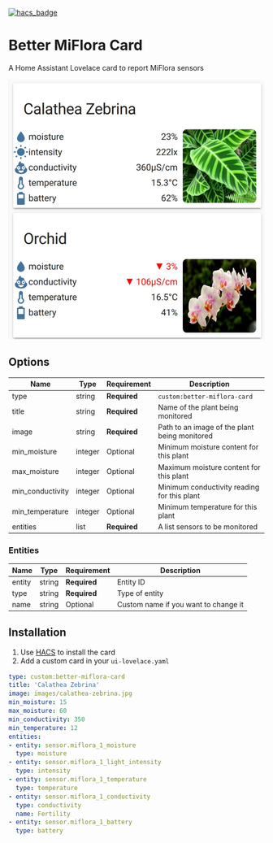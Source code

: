[![hacs_badge](https://img.shields.io/badge/HACS-Custom-orange.svg?style=for-the-badge)](https://github.com/custom-components/hacs)


# Better MiFlora Card

A Home Assistant Lovelace card to report MiFlora sensors

![better-miflora-card](https://github.com/roman-16/better-miflora-card/raw/master/better-miflora-card.png)

## Options

| Name             | Type    | Requirement  | Description                                   |
| ---------------- | ------- | ------------ | --------------------------------------------- |
| type             | string  | **Required** | `custom:better-miflora-card`                         |
| title            | string  | **Required** | Name of the plant being monitored             |
| image            | string  | **Required** | Path to an image of the plant being monitored |
| min_moisture     | integer | Optional     | Minimum moisture content for this plant       |
| max_moisture     | integer | Optional     | Maximum moisture content for this plant       |
| min_conductivity | integer | Optional     | Minimum conductivity reading for this plant   |
| min_temperature  | integer | Optional     | Minimum temperature for this plant            |
| entities         | list    | **Required** | A list sensors to be monitored                |

### Entities

| Name             | Type    | Requirement  | Description                                   |
| ---------------- | ------- | ------------ | --------------------------------------------- |
| entity           | string  | **Required** | Entity ID                                     |
| type             | string  | **Required** | Type of entity                                |
| name             | string  | Optional     | Custom name if you want to change it          |


## Installation

1. Use [HACS](https://hacs.xyz) to install the card
2. Add a custom card in your `ui-lovelace.yaml`

```yaml
type: custom:better-miflora-card
title: 'Calathea Zebrina'
image: images/calathea-zebrina.jpg
min_moisture: 15
max_moisture: 60
min_conductivity: 350
min_temperature: 12
entities:
- entity: sensor.miflora_1_moisture
  type: moisture
- entity: sensor.miflora_1_light_intensity
  type: intensity
- entity: sensor.miflora_1_temperature
  type: temperature
- entity: sensor.miflora_1_conductivity
  type: conductivity
  name: Fertility
- entity: sensor.miflora_1_battery
  type: battery
```
